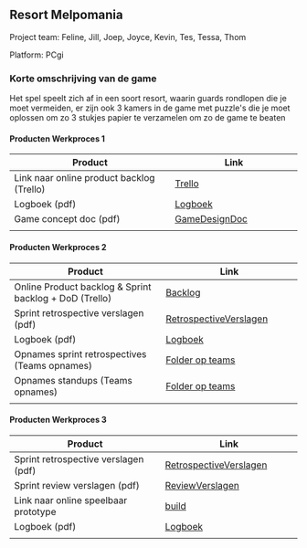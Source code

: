 ## Resort Melpomania
Project team: Feline, Jill, Joep, Joyce, Kevin, Tes, Tessa, Thom 

Platform:
PCgi

### Korte omschrijving van de game
Het spel speelt zich af in een soort resort, waarin guards rondlopen die je moet vermeiden, er zijn ook 3 kamers in de game met puzzle's die je moet oplossen om zo 3 stukjes papier te verzamelen om zo de game te beaten 
#### Producten Werkproces 1
| Product  | Link |
| ------ |  ------ |
| Link naar online product backlog (Trello) | [Trello](https://trello.com/b/s1YedWsQ/muse)
| Logboek (pdf)                             | [Logboek](https://github.com/schlorp/MuseTeam7/blob/main/Documents/Logboek%20Muse%20Project.pdf)
| Game concept doc (pdf)                    | [GameDesignDoc](https://github.com/schlorp/MuseTeam7/blob/main/Documents/Game%20Design%20Document.pdf)
|<img width=500/>|<img width=300/>|
   
#### Producten Werkproces 2
| Product  | Link |
| ------ |  ------ |
| Online Product backlog & Sprint backlog + DoD (Trello)    | [Backlog](https://trello.com/b/s1YedWsQ/muse)
| Sprint retrospective verslagen (pdf)                      | [RetrospectiveVerslagen](https://github.com/schlorp/MuseTeam7/blob/main/Documents/Sprint%20retrospectives.pdf)
| Logboek (pdf)                                             | [Logboek](https://github.com/schlorp/MuseTeam7/blob/main/Documents/Logboek%20Muse%20Project.pdf)
| Opnames sprint retrospectives (Teams opnames)             | [Folder op teams](https://mediacollegeamsterdam.sharepoint.com/:f:/r/teams/C20-F3M8BO-Muse-Team07/Gedeelde%20documenten/Team%2007/Sprint%20Retrospective%20Opnames?csf=1&web=1&e=p3wAys)
| Opnames standups (Teams opnames)                          | [Folder op teams](https://mediacollegeamsterdam.sharepoint.com/:f:/r/teams/C20-F3M8BO-Muse-Team07/Gedeelde%20documenten/Team%2007/Standups%20Opnames?csf=1&web=1&e=tIw1sq)
|<img width=500/>|<img width=300/>|
   
#### Producten Werkproces 3
| Product  | Link |
| ------ |  ------ |
| Sprint retrospective verslagen (pdf)  | [RetrospectiveVerslagen](https://github.com/schlorp/MuseTeam7/blob/main/Documents/Sprint%20retrospectives.pdf)
| Sprint review verslagen (pdf)         | [ReviewVerslagen](https://github.com/schlorp/MuseTeam7/blob/main/Documents/Sprint%20reviews.pdf)
| Link naar online speelbaar prototype  | [build](https://github.com/schlorp/MuseTeam7/releases/tag/game)
| Logboek (pdf)                         | [Logboek](https://github.com/schlorp/MuseTeam7/blob/main/Documents/Logboek%20Muse%20Project.pdf)
|<img width=500/>|<img width=300/>|

   [Backlog]: <https://trello.com/b/hik72z4q/mythe-2019-voorbeeld-trello>
   [Logboek]: <https://github.com/BerendWeij/agp_inlever_template/blob/master/producten/logboek.pdf>
   [GameDesignDoc]: <https://github.com/BerendWeij/agp_inlever_template/blob/master/producten/GameDesignDoc.pdf>
   [RetrospectiveVerslagen]: <https://github.com/BerendWeij/agp_inlever_template/blob/master/producten/RetrospectiveVerslagen.pdf>
   [ReviewVerslagen]: <https://github.com/BerendWeij/agp_inlever_template/blob/master/producten/ReviewVerslagen.pdf>
   [Prototype]: <https://www.mijnmytheprototype.nl>
   [Folder op teams]: <https://www.linknaarmijnfolderopteams.nl>
